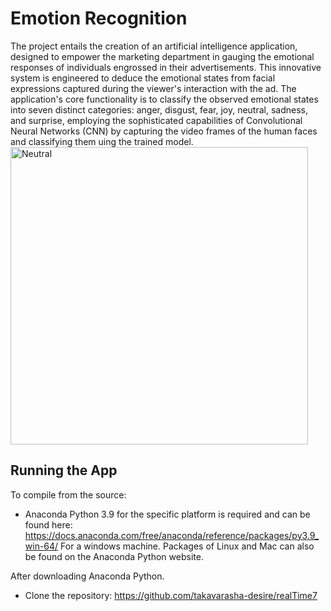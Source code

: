 # Emotion Recognition
The project entails the creation of an artificial intelligence application, designed to empower the marketing
department in gauging the emotional responses of individuals engrossed in their advertisements. This innovative
system is engineered to deduce the emotional states from facial expressions captured during the viewer's 
interaction with the ad. The application's core functionality is to classify the observed emotional states 
into seven distinct categories: anger, disgust, fear, joy, neutral, sadness, and surprise, employing the 
sophisticated capabilities of Convolutional Neural Networks (CNN) by capturing the video frames of the human
faces and classifying them uing the trained model.
<img width="476" alt="Neutral" src="https://github.com/takavarasha-desire/realTime7/assets/94230493/48292d27-d112-4d99-9fe1-97c9da284cae">


## Running the App
To compile from the source: 
  * Anaconda Python 3.9 for the specific platform is required and can be found here: 
    https://docs.anaconda.com/free/anaconda/reference/packages/py3.9_win-64/
    For a windows machine. Packages of Linux and Mac can also be found on the Anaconda Python website.

After downloading Anaconda Python.

  * Clone the repository: https://github.com/takavarasha-desire/realTime7
  

